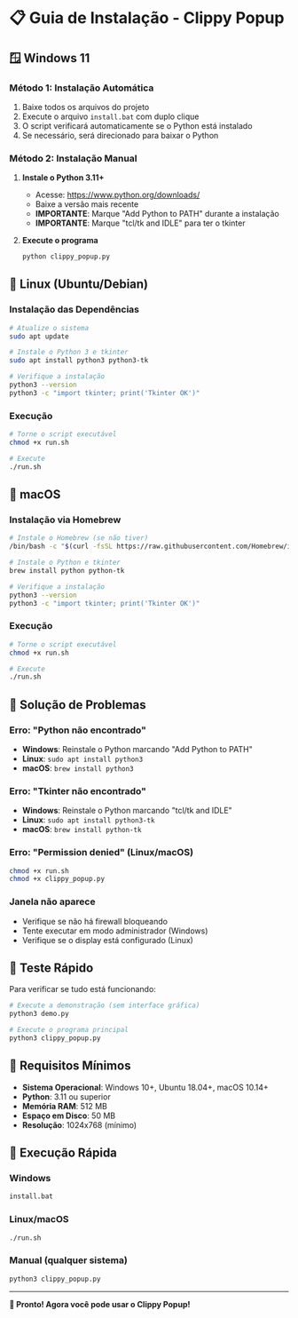 # 📋 Guia de Instalação - Clippy Popup

## 🪟 Windows 11

### Método 1: Instalação Automática
1. Baixe todos os arquivos do projeto
2. Execute o arquivo `install.bat` com duplo clique
3. O script verificará automaticamente se o Python está instalado
4. Se necessário, será direcionado para baixar o Python

### Método 2: Instalação Manual
1. **Instale o Python 3.11+**
   - Acesse: https://www.python.org/downloads/
   - Baixe a versão mais recente
   - **IMPORTANTE**: Marque "Add Python to PATH" durante a instalação
   - **IMPORTANTE**: Marque "tcl/tk and IDLE" para ter o tkinter

2. **Execute o programa**
   ```cmd
   python clippy_popup.py
   ```

## 🐧 Linux (Ubuntu/Debian)

### Instalação das Dependências
```bash
# Atualize o sistema
sudo apt update

# Instale o Python 3 e tkinter
sudo apt install python3 python3-tk

# Verifique a instalação
python3 --version
python3 -c "import tkinter; print('Tkinter OK')"
```

### Execução
```bash
# Torne o script executável
chmod +x run.sh

# Execute
./run.sh
```

## 🍎 macOS

### Instalação via Homebrew
```bash
# Instale o Homebrew (se não tiver)
/bin/bash -c "$(curl -fsSL https://raw.githubusercontent.com/Homebrew/install/HEAD/install.sh)"

# Instale o Python e tkinter
brew install python python-tk

# Verifique a instalação
python3 --version
python3 -c "import tkinter; print('Tkinter OK')"
```

### Execução
```bash
# Torne o script executável
chmod +x run.sh

# Execute
./run.sh
```

## 🔧 Solução de Problemas

### Erro: "Python não encontrado"
- **Windows**: Reinstale o Python marcando "Add Python to PATH"
- **Linux**: `sudo apt install python3`
- **macOS**: `brew install python3`

### Erro: "Tkinter não encontrado"
- **Windows**: Reinstale o Python marcando "tcl/tk and IDLE"
- **Linux**: `sudo apt install python3-tk`
- **macOS**: `brew install python-tk`

### Erro: "Permission denied" (Linux/macOS)
```bash
chmod +x run.sh
chmod +x clippy_popup.py
```

### Janela não aparece
- Verifique se não há firewall bloqueando
- Tente executar em modo administrador (Windows)
- Verifique se o display está configurado (Linux)

## 🎯 Teste Rápido

Para verificar se tudo está funcionando:

```bash
# Execute a demonstração (sem interface gráfica)
python3 demo.py

# Execute o programa principal
python3 clippy_popup.py
```

## 📱 Requisitos Mínimos

- **Sistema Operacional**: Windows 10+, Ubuntu 18.04+, macOS 10.14+
- **Python**: 3.11 ou superior
- **Memória RAM**: 512 MB
- **Espaço em Disco**: 50 MB
- **Resolução**: 1024x768 (mínimo)

## 🚀 Execução Rápida

### Windows
```cmd
install.bat
```

### Linux/macOS
```bash
./run.sh
```

### Manual (qualquer sistema)
```bash
python3 clippy_popup.py
```

---

**🎉 Pronto! Agora você pode usar o Clippy Popup!**
